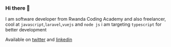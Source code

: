 ### Hi there 👋

I am software developer from Rwanda Coding Academy and also freelancer, cool at  `javascript`,`laravel`,`vuejs` and  `node js` i am targeting `typescript` for better development

Available on [twitter](https://twitter.com/ClaranceLiberi) and  [linkedin](https://www.linkedin.com/in/ntwari-clarance-liberiste-27a484184)

